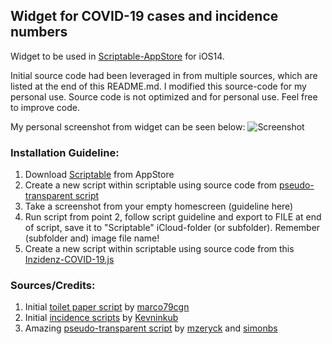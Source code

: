 ## Widget for COVID-19 cases and incidence numbers ##

Widget to be used in [Scriptable-AppStore](https://t.co/XuruULlFCb?amp=1 "Scriptable-AppStore") for iOS14.

Initial source code had been leveraged in from multiple sources, which are listed at the end of this README.md. I modified this source-code for my personal use. Source code is not optimized and for personal use. Feel free to improve code.
 
My personal screenshot from widget can be seen below:
![Screenshot](https://github.com/thewaytozion/widgets/blob/main/img/ScreenShot-Covid-Widget.jpg "Screenshot")

### Installation Guideline: ###
1. Download [Scriptable](https://t.co/XuruULlFCb?amp=1 "Scriptable") from AppStore
2. Create a new script within scriptable using source code from [pseudo-transparent script](https://gist.github.com/mzeryck/3a97ccd1e059b3afa3c6666d27a496c9#gistcomment-3468585 "pseudo-transparent script")
3. Take a screenshot from your empty homescreen (guideline here)
4. Run script from point 2, follow script guideline and export to FILE at end of script, save it to "Scriptable" iCloud-folder (or subfolder). Remember (subfolder and) image file name!
5. Create a new script within scriptable using source code from this [Inzidenz-COVID-19.js](https://github.com/thewaytozion/widgets/blob/main/Inzidenz-COVID-19.js "Inzidenz-COVID-19.js")

### Sources/Credits: ###

1. Initial [toilet paper script](https://gist.github.com/marco79cgn/23ce08fd8711ee893a3be12d4543f2d2 "toilet paper script") by [marco79cgn](https://gist.github.com/marco79cgn "marco79cgn")
2. Initial [incidence scripts](https://gist.github.com/kevinkub/46caebfebc7e26be63403a7f0587f664 "incidence scripts") by [Kevninkub](https://gist.github.com/kevinkub "Kevninkub")  
3. Amazing [pseudo-transparent script](https://gist.github.com/mzeryck/3a97ccd1e059b3afa3c6666d27a496c9#gistcomment-3468585 "pseudo-transparent script") by [mzeryck](https://gist.github.com/mzeryck "mzeryck") and [simonbs](https://gist.github.com/simonbs "simonbs")



